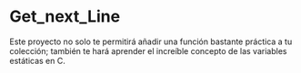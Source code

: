 # Get_next_Line
Este proyecto no solo te permitirá añadir una función bastante práctica a tu colección; también te hará aprender el increíble concepto de las variables estáticas en C.
